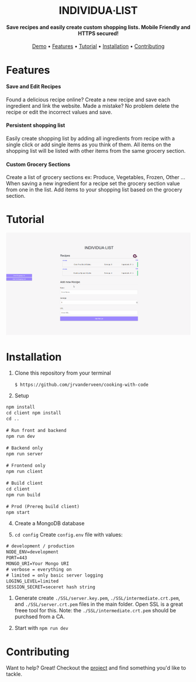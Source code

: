 <br/>
<h1 align="center" >
	  INDIVIDUA&#8729;LIST
</h1>
<h4 align="center">Save recipes and easily create custom shopping lists.  Mobile Friendly and HTTPS secured!</h4>

<p align="center">
  <a href="https://myindividualist.com/">Demo</a> •
  <a href="#features">Features</a> •
  <a href="#tutorial">Tutorial</a> • 
  <a href="#installation">Installation</a> •
  <a href="#contributing">Contributing</a>

</p>

# Features

#### Save and Edit Recipes

Found a delicious recipe online? Create a new recipe and save each ingredient and link the website. Made a mistake? No problem delete the recipe or edit the incorrect values and save.

#### Persistent shopping list

Easily create shopping list by adding all ingredients from recipe with a single click or add single items as you think of them. All items on the shopping list will be listed with other items from the same grocery section.

#### Custom Grocery Sections

Create a list of grocery sections ex: Produce, Vegetables, Frozen, Other ... When saving a new ingredient for a recipe set the grocery section value from one in the list. Add items to your shopping list based on the grocery section.

# Tutorial

![Demo Gif](demo/test.gif)

# Installation

1. Clone this repository from your terminal

    `$ https://github.com/jrvanderveen/cooking-with-code`

2. Setup

```
npm install
cd client npm install
cd ..

# Run front and backend
npm run dev

# Backend only
npm run server

# Frontend only
npm run client

# Build client
cd client
npm run build

# Prod (Prereq build client)
npm start
```

4. Create a MongoDB database

5. `cd config` Create `config.env` file with values:

```
# development / production
NODE_ENV=development
PORT=443
MONGO_URI=Your Mongo URI
# verbose = everything on
# limited = only basic server logging
LOGING_LEVEL=limited
SESSION_SECRET=seceret hash string
```

1. Generate create `./SSL/server.key.pem`, `./SSL/intermediate.crt.pem`, and `./SSL/server.crt.pem` files in the main folder. Open SSL is a great freee tool for this. Note: the `./SSL/intermediate.crt.pem` should be purchsed from a CA.

2. Start with `npm run dev`

# Contributing

Want to help? Great! Checkout the [project](https://github.com/jrvanderveen/cooking-with-code/projects/1) and find something you'd like to tackle.
